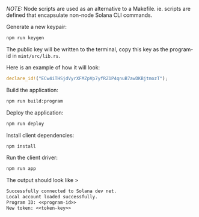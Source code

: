 *NOTE:*
Node scripts are used as an alternative to a Makefile. ie. scripts are defined that encapsulate non-node Solana CLI commands.

Generate a new keypair:
```sh
npm run keygen
```

The public key will be written to the terminal, copy this key as the program-id in `mint/src/lib.rs`.

Here is an example of how it will look:
```rs
declare_id!("ECw4iTHSjdVyrXFMZpVp7yfRZ1P4qnuB7awDKBjtmozT");
```

Build the application:
```sh
npm run build:program
```

Deploy the application:
```sh
npm run deploy
```

Install client dependencies:
```sh
npm install
```

Run the client driver:
```sh
npm run app
```

The output should look like >
```txt
Successfully connected to Solana dev net.
Local account loaded successfully.
Program ID: <<program-id>>
New token: <<token-key>>
```